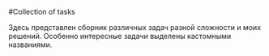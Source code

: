 #Collection of tasks

Здесь представлен сборник различных задач разной сложности и моих решений.
Особенно интересные задачи выделены кастомными названиями.
